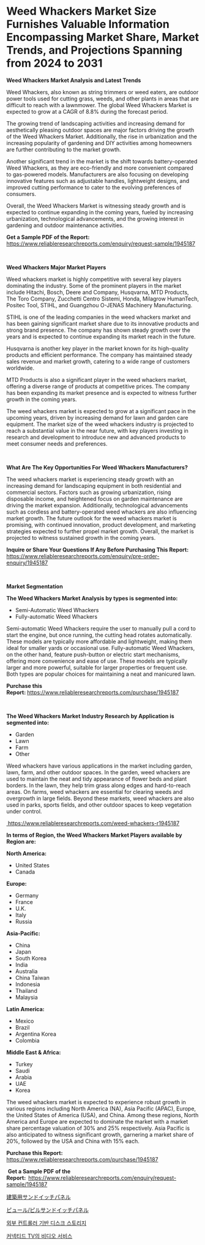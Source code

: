 <p><h1>Weed Whackers Market Size Furnishes Valuable Information Encompassing Market Share, Market Trends, and Projections Spanning from 2024 to 2031</h1></p><p><strong>Weed Whackers Market Analysis and Latest Trends</strong></p>
<p><p>Weed Whackers, also known as string trimmers or weed eaters, are outdoor power tools used for cutting grass, weeds, and other plants in areas that are difficult to reach with a lawnmower. The global Weed Whackers Market is expected to grow at a CAGR of 8.8% during the forecast period. </p><p>The growing trend of landscaping activities and increasing demand for aesthetically pleasing outdoor spaces are major factors driving the growth of the Weed Whackers Market. Additionally, the rise in urbanization and the increasing popularity of gardening and DIY activities among homeowners are further contributing to the market growth.</p><p>Another significant trend in the market is the shift towards battery-operated Weed Whackers, as they are eco-friendly and more convenient compared to gas-powered models. Manufacturers are also focusing on developing innovative features such as adjustable handles, lightweight designs, and improved cutting performance to cater to the evolving preferences of consumers.</p><p>Overall, the Weed Whackers Market is witnessing steady growth and is expected to continue expanding in the coming years, fueled by increasing urbanization, technological advancements, and the growing interest in gardening and outdoor maintenance activities.</p></p>
<p><strong>Get a Sample PDF of the Report:&nbsp;</strong> <a href="https://www.reliableresearchreports.com/enquiry/request-sample/1945187">https://www.reliableresearchreports.com/enquiry/request-sample/1945187</a></p>
<p>&nbsp;</p>
<p><strong>Weed Whackers Major Market Players</strong></p>
<p><p>Weed whackers market is highly competitive with several key players dominating the industry. Some of the prominent players in the market include Hitachi, Bosch, Deere and Company, Husqvarna, MTD Products, The Toro Company, Zucchetti Centro Sistemi, Honda, Milagrow HumanTech, Positec Tool, STIHL, and Guangzhou O-JENAS Machinery Manufacturing. </p><p>STIHL is one of the leading companies in the weed whackers market and has been gaining significant market share due to its innovative products and strong brand presence. The company has shown steady growth over the years and is expected to continue expanding its market reach in the future. </p><p>Husqvarna is another key player in the market known for its high-quality products and efficient performance. The company has maintained steady sales revenue and market growth, catering to a wide range of customers worldwide. </p><p>MTD Products is also a significant player in the weed whackers market, offering a diverse range of products at competitive prices. The company has been expanding its market presence and is expected to witness further growth in the coming years. </p><p>The weed whackers market is expected to grow at a significant pace in the upcoming years, driven by increasing demand for lawn and garden care equipment. The market size of the weed whackers industry is projected to reach a substantial value in the near future, with key players investing in research and development to introduce new and advanced products to meet consumer needs and preferences.</p></p>
<p>&nbsp;</p>
<p><strong>What Are The Key Opportunities For Weed Whackers Manufacturers?</strong></p>
<p><p>The weed whackers market is experiencing steady growth with an increasing demand for landscaping equipment in both residential and commercial sectors. Factors such as growing urbanization, rising disposable income, and heightened focus on garden maintenance are driving the market expansion. Additionally, technological advancements such as cordless and battery-operated weed whackers are also influencing market growth. The future outlook for the weed whackers market is promising, with continued innovation, product development, and marketing strategies expected to further propel market growth. Overall, the market is projected to witness sustained growth in the coming years.</p></p>
<p><strong>Inquire or Share Your Questions If Any Before Purchasing This Report:</strong> <a href="https://www.reliableresearchreports.com/enquiry/pre-order-enquiry/1945187">https://www.reliableresearchreports.com/enquiry/pre-order-enquiry/1945187</a></p>
<p>&nbsp;</p>
<p><strong>Market Segmentation</strong></p>
<p><strong>The Weed Whackers Market Analysis by types is segmented into:</strong></p>
<p><ul><li>Semi-Automatic Weed Whackers</li><li>Fully-automatic Weed Whackers</li></ul></p>
<p><p>Semi-automatic Weed Whackers require the user to manually pull a cord to start the engine, but once running, the cutting head rotates automatically. These models are typically more affordable and lightweight, making them ideal for smaller yards or occasional use. Fully-automatic Weed Whackers, on the other hand, feature push-button or electric start mechanisms, offering more convenience and ease of use. These models are typically larger and more powerful, suitable for larger properties or frequent use. Both types are popular choices for maintaining a neat and manicured lawn.</p></p>
<p><strong>Purchase this Report:&nbsp;</strong><a href="https://www.reliableresearchreports.com/purchase/1945187">https://www.reliableresearchreports.com/purchase/1945187</a></p>
<p>&nbsp;</p>
<p><strong>The Weed Whackers Market Industry Research by Application is segmented into:</strong></p>
<p><ul><li>Garden</li><li>Lawn</li><li>Farm</li><li>Other</li></ul></p>
<p><p>Weed whackers have various applications in the market including garden, lawn, farm, and other outdoor spaces. In the garden, weed whackers are used to maintain the neat and tidy appearance of flower beds and plant borders. In the lawn, they help trim grass along edges and hard-to-reach areas. On farms, weed whackers are essential for clearing weeds and overgrowth in large fields. Beyond these markets, weed whackers are also used in parks, sports fields, and other outdoor spaces to keep vegetation under control.</p></p>
<p><a href="https://www.reliableresearchreports.com/weed-whackers-r1945187">&nbsp;https://www.reliableresearchreports.com/weed-whackers-r1945187</a></p>
<p><strong>In terms of Region, the Weed Whackers Market Players available by Region are:</strong></p>
<p>
    <p> <strong> North America: </strong>
        <ul>
            <li>United States</li>
            <li>Canada</li>
        </ul>
        </p> 
    <p> <strong> Europe: </strong>
        <ul>
            <li>Germany</li>
            <li>France</li>
            <li>U.K.</li>
            <li>Italy</li>
            <li>Russia</li>
        </ul>
        </p> 
    <p> <strong> Asia-Pacific: </strong>
        <ul>
            <li>China</li>
            <li>Japan</li>
            <li>South Korea</li>
            <li>India</li>
            <li>Australia</li>
            <li>China Taiwan</li>
            <li>Indonesia</li>
            <li>Thailand</li>
            <li>Malaysia</li>
        </ul>
        </p> 
    <p> <strong> Latin America: </strong>
        <ul>
            <li>Mexico</li>
            <li>Brazil</li>
            <li>Argentina Korea</li>
            <li>Colombia</li>
        </ul>
        </p> 
    <p> <strong> Middle East & Africa: </strong>
        <ul>
            <li>Turkey</li>
            <li>Saudi</li>
            <li>Arabia</li>
            <li>UAE</li>
            <li>Korea</li>
        </ul>
    </p>
    </p>
<p><p>The weed whackers market is expected to experience robust growth in various regions including North America (NA), Asia Pacific (APAC), Europe, the United States of America (USA), and China. Among these regions, North America and Europe are expected to dominate the market with a market share percentage valuation of 30% and 25% respectively. Asia Pacific is also anticipated to witness significant growth, garnering a market share of 20%, followed by the USA and China with 15% each.</p></p>
<p><strong>Purchase this Report: </strong><a href="https://www.reliableresearchreports.com/purchase/1945187">https://www.reliableresearchreports.com/purchase/1945187</a></p>
<p>&nbsp;<strong>Get a Sample PDF of the Report:&nbsp;&nbsp;</strong><a href="https://www.reliableresearchreports.com/enquiry/request-sample/1945187">https://www.reliableresearchreports.com/enquiry/request-sample/1945187</a></p>
<p><strong></strong></p>
<p><p><a href="https://medium.com/@amiles.fermin/2024%E5%B9%B4%E3%81%8B%E3%82%892031%E5%B9%B4%E3%81%AE%E9%96%93%E3%81%AE%E5%BB%BA%E7%AF%89%E5%B8%82%E5%A0%B4%E3%81%A7%E3%81%AE%E3%82%B5%E3%83%B3%E3%83%89%E3%82%A4%E3%83%83%E3%83%81%E3%83%91%E3%83%8D%E3%83%AB%E3%81%AE%E6%88%90%E9%95%B7%E8%A6%8B%E9%80%9A%E3%81%97%E3%81%AF-%E5%B8%82%E5%A0%B4%E3%81%AE%E5%82%BE%E5%90%91%E5%88%86%E6%9E%90%E3%81%AB%E3%82%88%E3%82%8A-%E5%BF%9C%E7%94%A8%E5%88%86%E9%87%8E-%E5%9C%B0%E5%9F%9F%E3%81%AE%E8%A6%8B%E9%80%9A%E3%81%97-%E5%8F%8E%E7%9B%8A%E3%82%92-%E3%81%AE%E5%B9%B4%E9%96%93%E6%88%90%E9%95%B7%E7%8E%87%E3%81%A7%E4%BA%88%E6%B8%AC%E3%81%97%E3%81%A6%E3%81%84%E3%81%BE%E3%81%99-1d4819d1ef54">建築用サンドイッチパネル</a></p><p><a href="https://medium.com/@amiles.fermin/pur-pir%E3%82%B5%E3%83%B3%E3%83%89%E3%82%A4%E3%83%83%E3%83%81%E3%83%91%E3%83%8D%E3%83%AB%E5%B8%82%E5%A0%B4%E8%AA%BF%E6%9F%BB%E3%83%AC%E3%83%9D%E3%83%BC%E3%83%88%E3%81%AB%E3%81%AF-2024%E5%B9%B4%E3%81%8B%E3%82%892031%E5%B9%B4%E3%81%BE%E3%81%A7%E3%81%AE11-%E3%81%AEcagr%E4%BA%88%E6%B8%AC%E3%81%AB%E3%81%8A%E3%81%91%E3%82%8B%E5%B8%82%E5%A0%B4%E8%A6%8F%E6%A8%A1-%E3%82%B7%E3%82%A7%E3%82%A2-%E6%88%90%E9%95%B7%E7%8E%87%E3%81%AE%E5%88%86%E6%9E%90%E3%81%8C%E5%90%AB%E3%81%BE%E3%82%8C%E3%81%A6%E3%81%84%E3%81%BE%E3%81%99-f87023ccc575">ピュール/ピルサンドイッチパネル</a></p><p><a href="https://medium.com/@sandubujor71/%EC%99%B8%EB%B6%80-%EC%BB%A8%ED%8A%B8%EB%A1%A4%EB%9F%AC-%EA%B8%B0%EB%B0%98-%EB%94%94%EC%8A%A4%ED%81%AC-%EC%8A%A4%ED%86%A0%EB%A6%AC%EC%A7%80-%EC%8B%9C%EC%9E%A5-%EC%A0%90%EC%9C%A0%EC%9C%A8-%ED%81%AC%EA%B8%B0-%ED%8A%B8%EB%A0%8C%EB%93%9C-%EC%82%B0%EC%97%85-%EB%B6%84%EC%84%9D-%EB%B3%B4%EA%B3%A0%EC%84%9C-%EC%9D%91%EC%9A%A9-%ED%94%84%EB%A1%9C%EA%B7%B8%EB%9E%A8-%EC%8A%A4%ED%86%A0%EB%A6%AC%EC%A7%80-%EC%9A%B4%EC%98%81-%EC%B2%B4%EC%A0%9C-%ED%94%84%EB%A1%9C%EC%84%B8%EC%8A%A4-%EB%B0%8F-%EB%8D%B0%EC%9D%B4%ED%84%B0-%EA%B8%B0%ED%83%80-%EC%9C%A0%ED%98%95-%ED%95%98%EB%93%9C-%EB%94%94%EC%8A%A4%ED%81%AC-1772add7d1f7">외부 컨트롤러 기반 디스크 스토리지</a></p><p><a href="https://medium.com/@sandubujor71/%EC%BB%A4%EB%84%A5%ED%8B%B0%EB%93%9C-tv-%EC%97%85%EA%B3%84%EC%9D%98-%EB%B9%84%EB%94%94%EC%98%A4-%EC%84%9C%EB%B9%84%EC%8A%A4%EC%97%90-%EB%8C%80%ED%95%9C-%ED%86%B5%EC%B0%B0-2031%EB%85%84%EA%B9%8C%EC%A7%80%EC%9D%98-%EC%8B%9C%EC%9E%A5-%EC%9E%AC%EC%A0%95-%EC%83%81%ED%83%9C-%EC%8B%9C%EC%9E%A5-%EA%B7%9C%EB%AA%A8-%EB%B0%8F-%EC%88%98%EC%9D%B5-%EB%B6%84%EC%84%9D-c1e91e6c33d3">커넥티드 TV의 비디오 서비스</a></p></p>